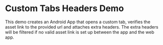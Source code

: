 # Custom Tabs Headers Demo

This demo creates an Android App that opens a custom tab, verifies the asset
link to the provided url and attaches extra headers. The extra headers will
be filtered if no valid asset link is set up between the app and the web app.

